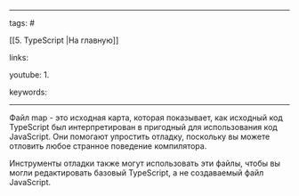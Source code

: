 ____

tags: #

[[5. TypeScript |На главную]]

links: 

youtube: 
1. 

keywords:

_____

Файл map - это исходная карта, которая показывает, как исходный код TypeScript был интерпретирован в пригодный для использования код JavaScript. Они помогают упростить отладку, поскольку вы можете отловить любое странное поведение компилятора.

Инструменты отладки также могут использовать эти файлы, чтобы вы могли редактировать базовый TypeScript, а не создаваемый файл JavaScript.
